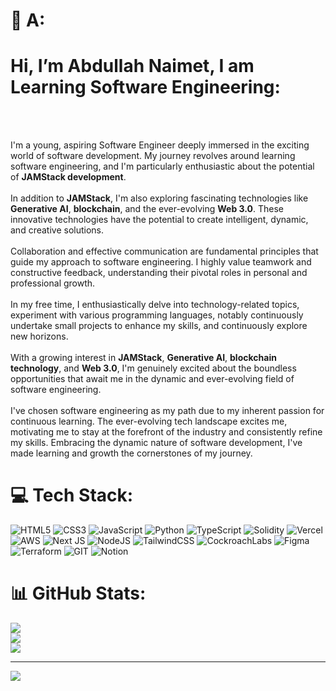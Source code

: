 # 💫 A:
# Hi, I’m Abdullah Naimet, I am Learning Software Engineering:
<br><p><br>I'm a young, aspiring Software Engineer deeply immersed in the exciting world of software development. My journey revolves around learning software engineering, and I'm particularly enthusiastic about the potential of <b>JAMStack development</b>.<br><br>In addition to **JAMStack**, I'm also exploring fascinating technologies like **Generative AI**, **blockchain**, and the ever-evolving **Web 3.0**. These innovative technologies have the potential to create intelligent, dynamic, and creative solutions.<br><br>Collaboration and effective communication are fundamental principles that guide my approach to software engineering. I highly value teamwork and constructive feedback, understanding their pivotal roles in personal and professional growth.<br><br>In my free time, I enthusiastically delve into technology-related topics, experiment with various programming languages, notably continuously undertake small projects to enhance my skills, and continuously explore new horizons.<br><br>With a growing interest in **JAMStack**, **Generative AI**, **blockchain technology**, and **Web 3.0**, I'm genuinely excited about the boundless opportunities that await me in the dynamic and ever-evolving field of software engineering.<br><br>I've chosen software engineering as my path due to my inherent passion for continuous learning. The ever-evolving tech landscape excites me, motivating me to stay at the forefront of the industry and consistently refine my skills. Embracing the dynamic nature of software development, I've made learning and growth the cornerstones of my journey.<br></p>


# 💻 Tech Stack:
![HTML5](https://img.shields.io/badge/html5-%23E34F26.svg?style=flat&logo=html5&logoColor=white) ![CSS3](https://img.shields.io/badge/css3-%231572B6.svg?style=flat&logo=css3&logoColor=white) ![JavaScript](https://img.shields.io/badge/javascript-%23323330.svg?style=flat&logo=javascript&logoColor=%23F7DF1E) ![Python](https://img.shields.io/badge/python-3670A0?style=flat&logo=python&logoColor=ffdd54) ![TypeScript](https://img.shields.io/badge/typescript-%23007ACC.svg?style=flat&logo=typescript&logoColor=white) ![Solidity](https://img.shields.io/badge/Solidity-%23363636.svg?style=flat&logo=solidity&logoColor=white) ![Vercel](https://img.shields.io/badge/vercel-%23000000.svg?style=flat&logo=vercel&logoColor=white) ![AWS](https://img.shields.io/badge/AWS-%23FF9900.svg?style=flat&logo=amazon-aws&logoColor=white) ![Next JS](https://img.shields.io/badge/Next-black?style=flat&logo=next.js&logoColor=white) ![NodeJS](https://img.shields.io/badge/node.js-6DA55F?style=flat&logo=node.js&logoColor=white) ![TailwindCSS](https://img.shields.io/badge/tailwindcss-%2338B2AC.svg?style=flat&logo=tailwind-css&logoColor=white) ![CockroachLabs](https://img.shields.io/badge/Cockroach%20Labs-6933FF?style=flat&logo=Cockroach%20Labs&logoColor=white) ![Figma](https://img.shields.io/badge/figma-%23F24E1E.svg?style=flat&logo=figma&logoColor=white) ![Terraform](https://img.shields.io/badge/terraform-%235835CC.svg?style=flat&logo=terraform&logoColor=white) ![GIT](https://img.shields.io/badge/Git-fc6d26?style=flat&logo=git&logoColor=white) ![Notion](https://img.shields.io/badge/Notion-%23000000.svg?style=flat&logo=notion&logoColor=white)
# 📊 GitHub Stats:
![](https://github-readme-stats.vercel.app/api?username=abdullahnaimet&theme=dark&hide_border=false&include_all_commits=true&count_private=true)<br/>
![](https://github-readme-streak-stats.herokuapp.com/?user=abdullahnaimet&theme=dark&hide_border=false)<br/>
![](https://github-readme-stats.vercel.app/api/top-langs/?username=abdullahnaimet&theme=dark&hide_border=false&include_all_commits=true&count_private=true&layout=compact)

---
[![](https://visitcount.itsvg.in/api?id=abdullahnaimet&icon=0&color=0)](https://visitcount.itsvg.in)

<!-- Proudly created with GPRM ( https://gprm.itsvg.in ) -->

